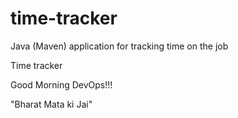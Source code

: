 # time-tracker
Java (Maven) application for tracking time on the job

Time tracker

Good Morning DevOps!!!

"Bharat Mata ki Jai"
